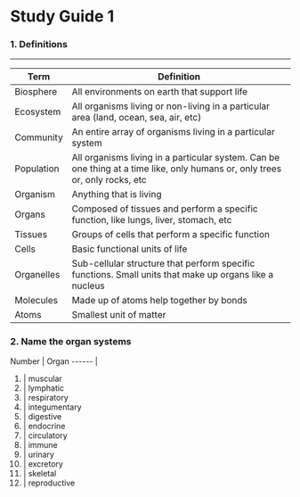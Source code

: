 # Study Guide 1
### 1. Definitions
------------------
Term | Definition
---- | ----------
Biosphere | All environments on earth that support life
Ecosystem | All organisms living or non-living in a particular area (land, ocean, sea, air, etc)
Community | An entire array of organisms living in a particular system
Population | All organisms living in a particular system. Can be one thing at a time like, only humans or, only trees or, only rocks, etc
Organism | Anything that is living
Organs | Composed of tissues and perform a specific function, like lungs, liver, stomach, etc
Tissues | Groups of cells that perform a specific function
Cells | Basic functional units of life
Organelles | Sub-cellular structure that perform specific functions. Small units that make up organs like a nucleus
Molecules | Made up of atoms help together by bonds
Atoms | Smallest unit of matter


### 2. Name the organ systems
 Number | Organ
------ |
1. | muscular
2. | lymphatic
3. | respiratory
4. | integumentary
5. | digestive
6. | endocrine
7. | circulatory
8. | immune
9. | urinary
10. | excretory
11. | skeletal
12. | reproductive
